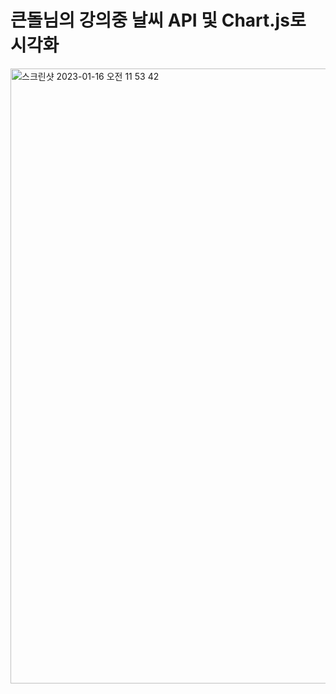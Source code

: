 # 큰돌님의 강의중 날씨 API 및 Chart.js로 시각화

<img width="984" alt="스크린샷 2023-01-16 오전 11 53 42" src="https://user-images.githubusercontent.com/86671456/212588724-58c6584d-3956-4fb8-8073-e4e23d294ea0.png">
